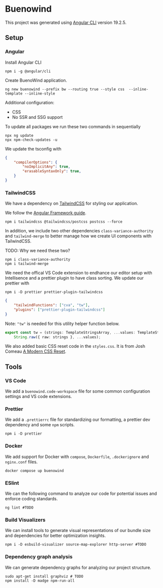 # Buenowind

This project was generated using [Angular CLI](https://github.com/angular/angular-cli) version 19.2.5.

## Setup

### Angular

Install Angular CLI

```shell
npm i -g @angular/cli
```

Create BuenoWind application.

```shell
ng new buenowind --prefix bw --routing true --style css  --inline-template --inline-style
```

Additional configuration:

- CSS
- No SSR and SSG support

To update all packages we run these two commands in sequentially

```shell
npx ng update
npx npm-check-updates -u
```

We update the tsconfig with

```json
{
    "compilerOptions": {
        "noImplicitAny": true,
        "erasableSyntaxOnly": true,
    }
}
```

### TailwindCSS

We have a dependency on [TailwindCSS](https://tailwindcss.com/) for styling our application.

We follow the [Angular Framework guide](https://tailwindcss.com/docs/installation/framework-guides/angular).

```shell
npm i tailwindcss @tailwindcss/postcss postcss --force
```

In addition, we include two other dependencies `class-variance-authority` and `tailwind-merge` to better manage how we
create UI components with TailwindCSS.

TODO: Why we need these two?

```shell
npm i class-variance-authority
npm i tailwind-merge
```

We need the offical VS Code extension to endhance our editor setup with Intellisence and a prettier plugin
to have class sorting. We update our prettier with

```shell
npm i -D prettier prettier-plugin-tailwindcss
```

```json
{
    "tailwindFunctions": ["cva", "tw"],
    "plugins": ["prettier-plugin-tailwindcss"]
}
```

Note: `"tw"` is needed for this utility helper function below.

```ts
export const tw = (strings: TemplateStringsArray, ...values: TemplateStringsArray[]) =>
    String.raw({ raw: strings }, ...values);
```

We also added basic CSS reset code in the `styles.css`.
It is from Josh Comeau [A Modern CSS Reset](https://www.joshwcomeau.com/css/custom-css-reset/).

## Tools

### VS Code

We add a `buenowind.code-workspace` file for some common configuration settings and VS code extensions.

### Prettier

We add a `.prettierrc` file for standardizing our formatting, a prettier dev dependency and some `npm` scripts.

```shell
npm i -D prettier
```

### Docker

We add support for Docker with `compose`, `Dockerfile`, `.dockerignore` and `nginx.conf` files.

```shell
docker compose up buenowind
```

### ESlint

We can the following command to analyze our code for potential issues and enforce coding standards.

```shell
ng lint #TODO
```

### Build Visualizers

We can install tools to generate visual representations of our bundle size and dependencies for better optimization
insights.

```shell
npm i -D esbuild-visualizer source-map-explorer http-server #TODO
```

### Dependency graph analysis

We can generate dependency graphs for analyzing our project structure.

```shell
sudo apt-get install graphviz # TODO
npm install -D madge npm-run-all
```
